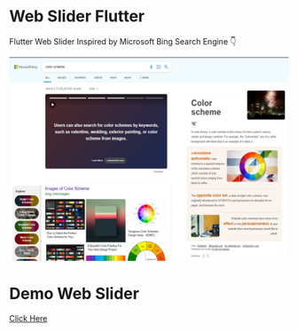 <!-- @format -->

# Web Slider Flutter

Flutter Web Slider Inspired by Microsoft Bing Search Engine 👇

![Bing Search Engine](/screenshot/Screenshot_1.png)

# Demo Web Slider

[Click Here](https://web-slider-one.vercel.app/#/)

